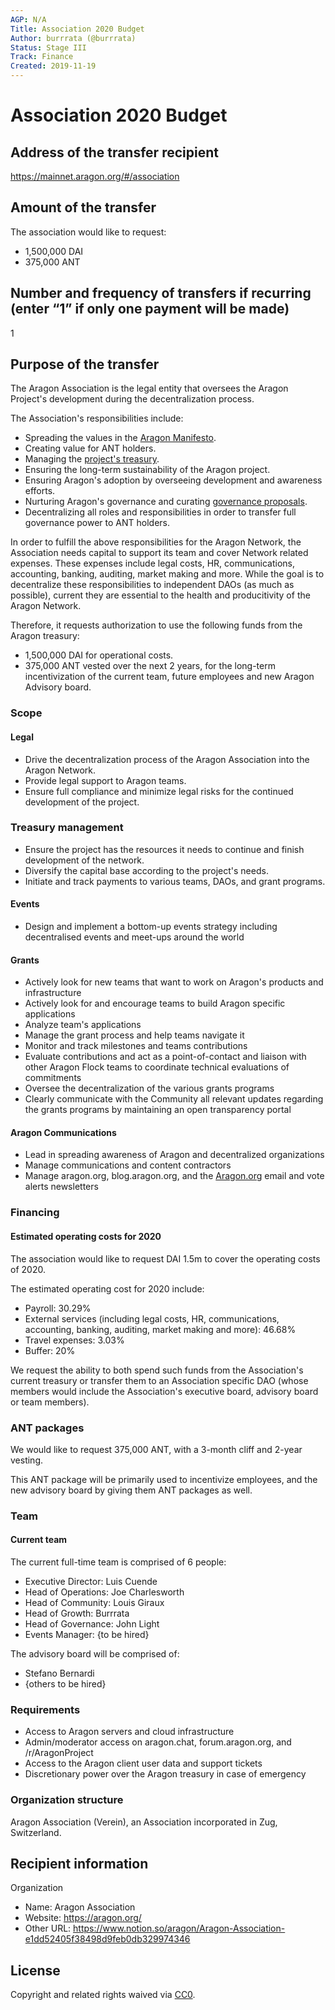 ```yaml
---
AGP: N/A
Title: Association 2020 Budget
Author: burrrata (@burrrata)
Status: Stage III
Track: Finance
Created: 2019-11-19
---
```


# Association 2020 Budget

## Address of the transfer recipient

https://mainnet.aragon.org/#/association

## Amount of the transfer

The association would like to request:
- 1,500,000 DAI
- 375,000 ANT

## Number and frequency of transfers if recurring (enter “1” if only one payment will be made)

1

## Purpose of the transfer

The Aragon Association is the legal entity that oversees the Aragon Project's development during the decentralization process.

The Association's responsibilities include: 
- Spreading the values in the [Aragon Manifesto](https://blog.aragon.org/the-aragon-manifesto-4a21212eac03/).
- Creating value for ANT holders.
- Managing the [project's treasury](https://transparency.aragon.org).
- Ensuring the long-term sustainability of the Aragon project.
- Ensuring Aragon's adoption by overseeing development and awareness efforts.
- Nurturing Aragon's governance and curating [governance proposals](https://aragon.org/project/governance).
- Decentralizing all roles and responsibilities in order to transfer full governance power to ANT holders.

In order to fulfill the above responsibilities for the Aragon Network, the Association needs capital to support its team and cover Network related expenses. These expenses include legal costs, HR, communications, accounting, banking, auditing, market making and more. While the goal is to decentralize these responsibilities to independent DAOs (as much as possible), current they are essential to the health and producitivity of the Aragon Network.

Therefore, it requests authorization to use the following funds from the Aragon treasury:

- 1,500,000 DAI for operational costs.
- 375,000 ANT vested over the next 2 years, for the long-term incentivization of the current team, future employees and new Aragon Advisory board.

### **Scope**

#### **Legal**
- Drive the decentralization process of the Aragon Association into the Aragon Network.
- Provide legal support to Aragon teams.
- Ensure full compliance and minimize legal risks for the continued development of the project.

### **Treasury management**
- Ensure the project has the resources it needs to continue and finish development of the network.
- Diversify the capital base according to the project's needs.
- Initiate and track payments to various teams, DAOs, and grant programs.

#### **Events**

- Design and implement a bottom-up events strategy including decentralised events and meet-ups around the world

#### Grants
- Actively look for new teams that want to work on Aragon's products and infrastructure
- Actively look for and encourage teams to build Aragon specific applications
- Analyze team's applications
- Manage the grant process and help teams navigate it
- Monitor and track milestones and teams contributions
- Evaluate contributions and act as a point-of-contact and liaison with other Aragon Flock teams to coordinate technical evaluations of commitments
- Oversee the decentralization of the various grants programs
- Clearly communicate with the Community all relevant updates regarding the grants programs by maintaining an open transparency portal

#### **Aragon Communications**
- Lead in spreading awareness of Aragon and decentralized organizations
- Manage communications and content contractors
- Manage aragon.org, blog.aragon.org, and the [Aragon.org](http://aragon.org) email and vote alerts newsletters

### **Financing**

#### **Estimated operating costs for 2020**

The association would like to request DAI 1.5m to cover the operating costs of 2020.

The estimated operating cost for 2020 include: 
- Payroll: 30.29%
- External services (including legal costs, HR, communications, accounting, banking, auditing, market making and more): 46.68%
- Travel expenses: 3.03%
- Buffer: 20%

We request the ability to both spend such funds from the Association's current treasury or transfer them to an Association specific DAO (whose members would include the Association's executive board, advisory board or team members).

### **ANT packages**

We would like to request 375,000 ANT, with a 3-month cliff and 2-year vesting.

This ANT package will be primarily used to incentivize employees, and the new advisory board by giving them ANT packages as well.

### **Team**

#### **Current team**

The current full-time team is comprised of 6 people: 
- Executive Director: Luis Cuende
- Head of Operations: Joe Charlesworth
- Head of Community: Louis Giraux
- Head of Growth: Burrrata
- Head of Governance: John Light
- Events Manager: {to be hired}

The advisory board will be comprised of: 
- Stefano Bernardi
- {others to be hired}

### **Requirements**
- Access to Aragon servers and cloud infrastructure
- Admin/moderator access on aragon.chat, forum.aragon.org, and /r/AragonProject
- Access to the Aragon client user data and support tickets
- Discretionary power over the Aragon treasury in case of emergency

### **Organization structure**

Aragon Association (Verein), an Association incorporated in Zug, Switzerland.

## Recipient information

Organization
- Name: Aragon Association
- Website: https://aragon.org/
- Other URL: https://www.notion.so/aragon/Aragon-Association-e1dd52405f38498d9feb0db329974346

## License
Copyright and related rights waived via [CC0](https://creativecommons.org/publicdomain/zero/1.0/).
